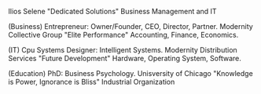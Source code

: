 Ilios Selene "Dedicated Solutions" Business Management and IT

(Business) Entrepreneur: Owner/Founder, CEO, Director, Partner. 
Modernity Collective Group
"Elite Performance" 
Accounting, Finance, Economics. 

(IT) Cpu Systems Designer: Intelligent Systems. 
Modernity Distribution Services 
"Future Development" 
Hardware, Operating System, Software. 

(Education) PhD: Business Psychology.
Unisversity of Chicago 
"Knowledge is Power, Ignorance is Bliss" 
Industrial Organization 
